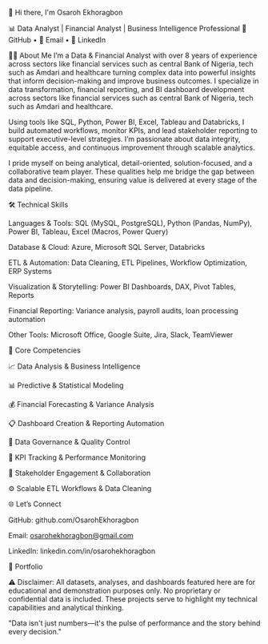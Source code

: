 👋 Hi there, I'm Osaroh Ekhoragbon

📊 Data Analyst | Financial Analyst | Business Intelligence Professional
🔗 GitHub • 📧 Email • 💼 LinkedIn


👨‍💼 About Me
I’m a Data & Financial Analyst with over 8 years of experience across sectors like financial services such as central Bank of Nigeria, tech such as Amdari and healthcare turning complex data into powerful insights that inform decision-making and improve business outcomes. I specialize in data transformation, financial reporting, and BI dashboard development across sectors like financial services such as central Bank of Nigeria, tech such as Amdari and healthcare.

Using tools like SQL, Python, Power BI, Excel, Tableau and Databricks, I build automated workflows, monitor KPIs, and lead stakeholder reporting to support executive-level strategies. I’m passionate about data integrity, equitable access, and continuous improvement through scalable analytics.

I pride myself on being analytical, detail-oriented, solution-focused, and a collaborative team player. These qualities help me bridge the gap between data and decision-making, ensuring value is delivered at every stage of the data pipeline.

🛠️ Technical Skills

Languages & Tools: SQL (MySQL, PostgreSQL), Python (Pandas, NumPy), Power BI, Tableau, Excel (Macros, Power Query)

Database & Cloud: Azure, Microsoft SQL Server, Databricks

ETL & Automation: Data Cleaning, ETL Pipelines, Workflow Optimization, ERP Systems

Visualization & Storytelling: Power BI Dashboards, DAX, Pivot Tables, Reports

Financial Reporting: Variance analysis, payroll audits, loan processing automation

Other Tools: Microsoft Office, Google Suite, Jira, Slack, TeamViewer

🔭 Core Competencies

📈 Data Analysis & Business Intelligence

📊 Predictive & Statistical Modeling

💰 Financial Forecasting & Variance Analysis

📋 Dashboard Creation & Reporting Automation

🧩 Data Governance & Quality Control

🚀 KPI Tracking & Performance Monitoring

🤝 Stakeholder Engagement & Collaboration

⚙️ Scalable ETL Workflows & Data Cleaning

🌐 Let’s Connect

GitHub: github.com/OsarohEkhoragbon

Email: osarohekhoragbon@gmail.com

LinkedIn: linkedin.com/in/osarohekhoragbon

💼 Portfolio

⚠️ Disclaimer: All datasets, analyses, and dashboards featured here are for educational and demonstration purposes only. No proprietary or confidential data is included. These projects serve to highlight my technical capabilities and analytical thinking.

"Data isn't just numbers—it's the pulse of performance and the story behind every decision."
